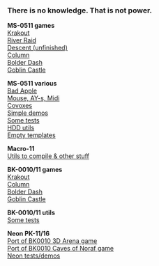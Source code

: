 ### There is no knowledge. That is not power.
**MS-0511 games**<br />
[Krakout](https://github.com/blairecas/krakout/)<br />
[River Raid](https://github.com/blairecas/river/)<br />
[Descent (unfinished)](https://github.com/blairecas/descent/)<br />
[Column](https://github.com/blairecas/column/)<br />
[Bolder Dash](https://github.com/blairecas/bolder/)<br />
[Goblin Castle](https://github.com/blairecas/goblin2/)<br />

**MS-0511 various**<br />
[Bad Apple](https://github.com/blairecas/badapple/)<br />
[Mouse, AY-s, Midi](https://github.com/blairecas/mousetest/)<br />
[Covoxes](https://github.com/blairecas/spcplay/)<br />
[Simple demos](https://github.com/blairecas/kosich/)<br />
[Some tests](https://github.com/blairecas/uknc_tests/)<br />
[HDD utils](https://github.com/blairecas/wdutils/)<br />
[Empty templates](https://github.com/blairecas/template/)<br />

**Macro-11**<br />
[Utils to compile & other stuff](https://github.com/blairecas/scripts/)<br />

**BK-0010/11 games**<br />
[Krakout](https://github.com/blairecas/krakout_bk0011m/)<br />
[Column](https://github.com/blairecas/column_bk0010/)<br />
[Bolder Dash](https://github.com/blairecas/bolder_bk0010/)<br />
[Goblin Castle](https://github.com/blairecas/goblin2_bk/)<br />

**BK-0010/11 utils**<br />
[Some tests](https://github.com/blairecas/bk_tests/)<br />

**Neon PK-11/16**<br />
[Port of BK0010 3D Arena game](https://github.com/blairecas/bk3da_neon/)<br />
[Port of BK0010 Caves of Noraf game](https://github.com/blairecas/caves_neon/)<br />
[Neon tests/demos](https://github.com/blairecas/neontest/)<br />
